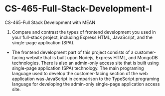 # CS-465-Full-Stack-Development-I
CS-465-Full Stack Development with MEAN
1. Compare and contrast the types of frontend development you used in your full-stack project, including Express HTML, JavaScript, and the single-page application (SPA).
- The frontend development part of this project consists of a customer-facing website that is built upon Nodejs, Express HTML, and MongoDB technologies. There is also an admin-only access site that is built using single-page application (SPA) technology. The main programing language used to develop the customer-facing section of the web application was JavaScript in comparison to the TypeScript programing language for developing the admin-only single-page application access site.

